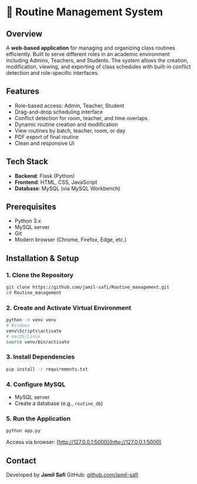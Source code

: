 # 📘 Routine Management System

## Overview

A **web-based application** for managing and organizing class routines efficiently. Built to serve different roles in an academic environment including Admins, Teachers, and Students. The system allows the creation, modification, viewing, and exporting of class schedules with built-in conflict detection and role-specific interfaces.

## Features

- Role-based access: Admin, Teacher, Student
- Drag-and-drop scheduling interface
- Conflict detection for room, teacher, and time overlaps
- Dynamic routine creation and modification
- View routines by batch, teacher, room, or day
- PDF export of final routine
- Clean and responsive UI

## Tech Stack

- **Backend**: Flask (Python)
- **Frontend**: HTML, CSS, JavaScript
- **Database**: MySQL (via MySQL Workbench)

## Prerequisites

- Python 3.x
- MySQL server
- Git
- Modern browser (Chrome, Firefox, Edge, etc.)

## Installation & Setup

### 1. Clone the Repository

```bash
git clone https://github.com/jamil-safi/Routine_management.git
cd Routine_management
```

### 2. Create and Activate Virtual Environment

```bash
python -m venv venv
# Windows
venv\Scripts\activate
# macOS/Linux
source venv/bin/activate
```

### 3. Install Dependencies

```bash
pip install -r requirements.txt
```

### 4. Configure MySQL

- MySQL server 
- Create a database (e.g., `routine_db`)

### 5. Run the Application

```bash
python app.py
```

Access via browser: [http://127.0.0.1:5000](http://127.0.0.1:5000)



## Contact

Developed by **Jamil Safi** GitHub: [github.com/jamil-safi](https://github.com/jamil-safi)


